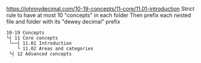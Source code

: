 https://johnnydecimal.com/10-19-concepts/11-core/11.01-introduction
Strict rule to have at most 10 "concepts" in each folder
Then prefix each nested file and folder with its "dewey decimal" prefix
```
10-19 Concepts
└┤ 11 Core concepts
 └──┤ 11.01 Introduction
    └ 11.02 Areas and categories
 └┤ 12 Advanced concepts
```